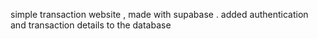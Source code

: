 simple transaction website , made with supabase .
added authentication and transaction details to the database
